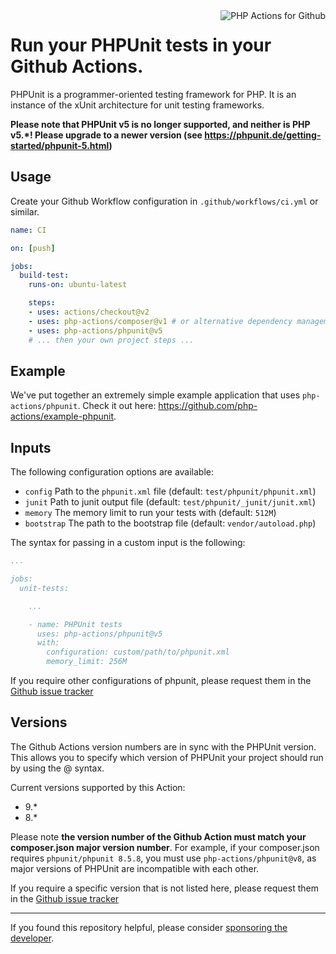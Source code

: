 <img src="http://52.48.57.141/php-actions.png" align="right" alt="PHP Actions for Github" />

Run your PHPUnit tests in your Github Actions.
==============================================

PHPUnit is a programmer-oriented testing framework for PHP.
It is an instance of the xUnit architecture for unit testing frameworks.

**Please note that PHPUnit v5 is no longer supported, and neither is PHP v5.*! Please upgrade to a newer version (see https://phpunit.de/getting-started/phpunit-5.html)**

Usage
-----

Create your Github Workflow configuration in `.github/workflows/ci.yml` or similar.

```yaml
name: CI

on: [push]

jobs:
  build-test:
    runs-on: ubuntu-latest

    steps:
    - uses: actions/checkout@v2
    - uses: php-actions/composer@v1 # or alternative dependency management
    - uses: php-actions/phpunit@v5
    # ... then your own project steps ...
```

Example
-------

We've put together an extremely simple example application that uses `php-actions/phpunit`. Check it out here: https://github.com/php-actions/example-phpunit.

Inputs
------

The following configuration options are available:

+ `config` Path to the `phpunit.xml` file (default: `test/phpunit/phpunit.xml`)
+ `junit` Path to junit output file (default: `test/phpunit/_junit/junit.xml`)
+ `memory` The memory limit to run your tests with (default: `512M`)
+ `bootstrap` The path to the bootstrap file (default: `vendor/autoload.php`)

The syntax for passing in a custom input is the following:

```yaml
...

jobs:
  unit-tests:

    ...

    - name: PHPUnit tests
      uses: php-actions/phpunit@v5
      with:
        configuration: custom/path/to/phpunit.xml
        memory_limit: 256M
```

If you require other configurations of phpunit, please request them in the [Github issue tracker](https://github.com/php-actions/phpunit/issues)

Versions
--------

The Github Actions version numbers are in sync with the PHPUnit version. This allows you to specify which version of PHPUnit your project should run by using the @ syntax.

Current versions supported by this Action:

+ 9.*
+ 8.*

Please note **the version number of the Github Action must match your composer.json major version number**. For example, if your composer.json requires `phpunit/phpunit 8.5.8`, you must use `php-actions/phpunit@v8`, as major versions of PHPUnit are incompatible with each other.  

If you require a specific version that is not listed here, please request them in the [Github issue tracker](https://github.com/php-actions/phpunit/issues)

***

If you found this repository helpful, please consider [sponsoring the developer][sponsor].

[sponsor]: https://github.com/sponsors/g105b